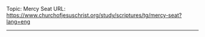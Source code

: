 Topic: Mercy Seat
URL: https://www.churchofjesuschrist.org/study/scriptures/tg/mercy-seat?lang=eng

---

